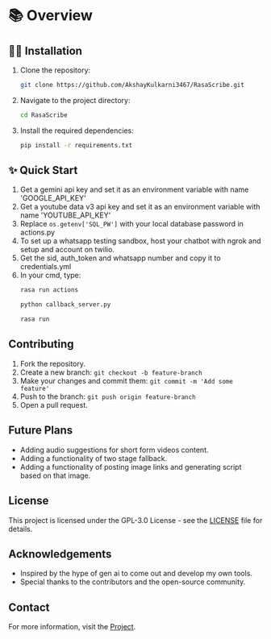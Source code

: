 # 📚 Overview

## 🧑‍💻 Installation
1. Clone the repository:
    ```sh
    git clone https://github.com/AkshayKulkarni3467/RasaScribe.git
    ```
2. Navigate to the project directory:
    ```sh
    cd RasaScribe
    ```
3. Install the required dependencies:
    ```sh
    pip install -r requirements.txt
    ```

## ✨ Quick Start
1. Get a gemini api key and set it as an environment variable with name 'GOOGLE_API_KEY' 
2. Get a youtube data v3 api key and set it as an environment variable with name 'YOUTUBE_API_KEY'
3. Replace `os.getenv['SQL_PW']` with your local database password in actions.py 
4. To set up a whatsapp testing sandbox, host your chatbot with ngrok and setup and account on twilio.
5. Get the sid, auth_token and whatsapp number and copy it to credentials.yml
6. In your cmd, type:
    ```sh
    rasa run actions
    ```
    ```sh
    python callback_server.py
    ```
    ```sh
    rasa run
    ```

## Contributing
1. Fork the repository.
2. Create a new branch: `git checkout -b feature-branch`
3. Make your changes and commit them: `git commit -m 'Add some feature'`
4. Push to the branch: `git push origin feature-branch`
5. Open a pull request.

## Future Plans
- Adding audio suggestions for short form videos content.
- Adding a functionality of two stage fallback.
- Adding a functionality of posting image links and generating script based on that image.

## License
This project is licensed under the GPL-3.0 License - see the [LICENSE](LICENSE) file for details.

## Acknowledgements
- Inspired by the hype of gen ai to come out and develop my own tools.
- Special thanks to the contributors and the open-source community.

## Contact
For more information, visit the [Project](https://github.com/AkshayKulkarni3467/RasaScribe).
